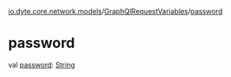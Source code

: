 [io.dyte.core.network.models](../index.md)/[GraphQlRequestVariables](index.md)/[password](password.md)

# password


val [password](password.md): [String](https://kotlinlang.org/api/latest/jvm/stdlib/kotlin/-string/index.html)
